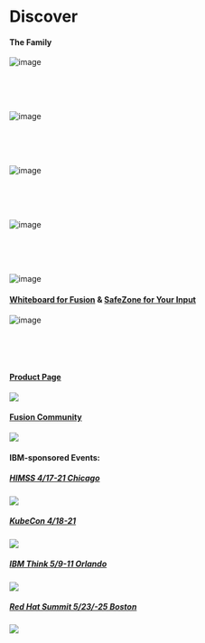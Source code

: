 

# Discover




#### The Family
![image](https://user-images.githubusercontent.com/38366661/231780023-84dac417-e668-4967-bbfa-e6792c735b24.png)

<BR>
<BR>
<BR>

  
![image](https://user-images.githubusercontent.com/38366661/231758796-3161c46e-f525-4b5c-850b-4e10f85bae48.png)

<BR>
<BR>
<BR>

![image](https://user-images.githubusercontent.com/38366661/231758351-4e9a22f6-1c7d-4645-a4aa-a75afed550cd.png)

<BR>
<BR>
<BR>

![image](https://user-images.githubusercontent.com/38366661/231758710-2684449f-7620-4a3a-9864-8a3d8eeb121f.png)

<BR>
<BR>
<BR>
  
![image](https://user-images.githubusercontent.com/38366661/231758959-977b6e9a-54d1-43dd-a5a6-00a7577750e3.png)
 
 #### [Whiteboard for Fusion](https://excalidraw.com/#room=3aac631a87db9a62e703,wCIa-8IBRLrmoPImJySMrw) & [SafeZone for Your Input](https://excalidraw.com/#room=f7c71c3d50e7f258abf7,rLDi2VsEtQcqqUO2OtfnXg)
![image](https://user-images.githubusercontent.com/38366661/231774037-6242ec67-c1ac-4fa9-935a-baa968c709d0.png)

<BR>
<BR>
<BR>


#### [Product Page](https://www.ibm.com/products/storage-fusion)
<img src=https://user-images.githubusercontent.com/38366661/231651267-77519912-0124-4908-997a-e4c0d26f3561.png>


#### [Fusion Community](https://community.ibm.com/community/user/storage/communities/community-home?CommunityKey=e596ba82-cd57-4fae-8042-163e59279ff3)
<img src=https://user-images.githubusercontent.com/38366661/231656553-e8336ac8-4ed8-4f14-8ec9-86b0b902e94c.png>


#### IBM-sponsored Events: 

##### [HIMSS 4/17-21 Chicago](https://www.himss.org/global-conference)
<img src=https://user-images.githubusercontent.com/38366661/231657034-55ea06e3-c5b0-4638-b8d7-a9f425c5046e.png>

##### [KubeCon 4/18-21](https://events.linuxfoundation.org/kubecon-cloudnativecon-europe)
<img src=https://user-images.githubusercontent.com/38366661/231657743-44d953f8-25e0-4cd6-8b60-e0a9e47aeffa.png>

##### [IBM Think 5/9-11 Orlando](https://www.ibm.com/events/think/)
<img src=https://user-images.githubusercontent.com/38366661/231656782-4b338180-5302-4b5d-940f-7dfb68deb23d.png>


##### [Red Hat Summit 5/23/-25 Boston](https://www.redhat.com/en/summit)
<img src=https://user-images.githubusercontent.com/38366661/231657976-b30ef6a7-c0f8-47df-adba-6bd700678fef.png>

